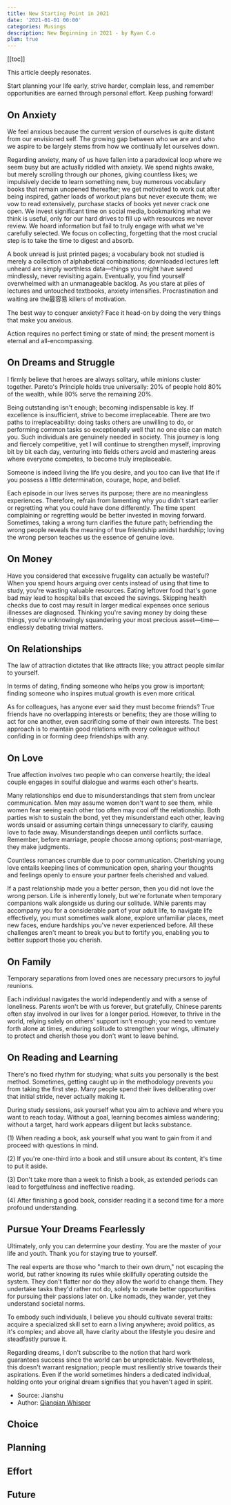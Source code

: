 ```yaml
---
title: New Starting Point in 2021
date: '2021-01-01 00:00'
categories: Musings
description: New Beginning in 2021 - by Ryan C.o
plum: true
---
```

[[toc]]

<div class="font5">
<p>This article deeply resonates.</p>
<p>Start planning your life early, strive harder, complain less, and remember opportunities are earned through personal effort. Keep pushing forward!</p>
</div>

## On Anxiety

We feel anxious because the current version of ourselves is quite distant from our envisioned self. The growing gap between who we are and who we aspire to be largely stems from how we continually let ourselves down.

Regarding anxiety, many of us have fallen into a paradoxical loop where we seem busy but are actually riddled with anxiety. We spend nights awake, but merely scrolling through our phones, giving countless likes; we impulsively decide to learn something new, buy numerous vocabulary books that remain unopened thereafter; we get motivated to work out after being inspired, gather loads of workout plans but never execute them; we vow to read extensively, purchase stacks of books yet never crack one open. We invest significant time on social media, bookmarking what we think is useful, only for our hard drives to fill up with resources we never review. We hoard information but fail to truly engage with what we've carefully selected. We focus on collecting, forgetting that the most crucial step is to take the time to digest and absorb.

A book unread is just printed pages; a vocabulary book not studied is merely a collection of alphabetical combinations; downloaded lectures left unheard are simply worthless data—things you might have saved mindlessly, never revisiting again. Eventually, you find yourself overwhelmed with an unmanageable backlog. As you stare at piles of lectures and untouched textbooks, anxiety intensifies. Procrastination and waiting are the最容易 killers of motivation.

The best way to conquer anxiety? Face it head-on by doing the very things that make you anxious.

Action requires no perfect timing or state of mind; the present moment is eternal and all-encompassing.

## On Dreams and Struggle

I firmly believe that heroes are always solitary, while minions cluster together. Pareto's Principle holds true universally: 20% of people hold 80% of the wealth, while 80% serve the remaining 20%. 

Being outstanding isn't enough; becoming indispensable is key. If excellence is insufficient, strive to become irreplaceable. There are two paths to irreplaceability: doing tasks others are unwilling to do, or performing common tasks so exceptionally well that no one else can match you. Such individuals are genuinely needed in society. This journey is long and fiercely competitive, yet I will continue to strengthen myself, improving bit by bit each day, venturing into fields others avoid and mastering areas where everyone competes, to become truly irreplaceable.

Someone is indeed living the life you desire, and you too can live that life if you possess a little determination, courage, hope, and belief. 

Each episode in our lives serves its purpose; there are no meaningless experiences. Therefore, refrain from lamenting why you didn't start earlier or regretting what you could have done differently. The time spent complaining or regretting would be better invested in moving forward. Sometimes, taking a wrong turn clarifies the future path; befriending the wrong people reveals the meaning of true friendship amidst hardship; loving the wrong person teaches us the essence of genuine love.

## On Money

Have you considered that excessive frugality can actually be wasteful? When you spend hours arguing over cents instead of using that time to study, you're wasting valuable resources. Eating leftover food that's gone bad may lead to hospital bills that exceed the savings. Skipping health checks due to cost may result in larger medical expenses once serious illnesses are diagnosed. Thinking you're saving money by doing these things, you're unknowingly squandering your most precious asset—time—endlessly debating trivial matters.

## On Relationships

The law of attraction dictates that like attracts like; you attract people similar to yourself.

In terms of dating, finding someone who helps you grow is important; finding someone who inspires mutual growth is even more critical.

As for colleagues, has anyone ever said they must become friends? True friends have no overlapping interests or benefits; they are those willing to act for one another, even sacrificing some of their own interests. The best approach is to maintain good relations with every colleague without confiding in or forming deep friendships with any.

## On Love

True affection involves two people who can converse heartily; the ideal couple engages in soulful dialogue and warms each other's hearts.

Many relationships end due to misunderstandings that stem from unclear communication. Men may assume women don't want to see them, while women fear seeing each other too often may cool off the relationship. Both parties wish to sustain the bond, yet they misunderstand each other, leaving words unsaid or assuming certain things unnecessary to clarify, causing love to fade away. Misunderstandings deepen until conflicts surface. Remember, before marriage, people choose among options; post-marriage, they make judgments.

Countless romances crumble due to poor communication. Cherishing young love entails keeping lines of communication open, sharing your thoughts and feelings openly to ensure your partner feels cherished and valued.

If a past relationship made you a better person, then you did not love the wrong person. Life is inherently lonely, but we're fortunate when temporary companions walk alongside us during our solitude. While parents may accompany you for a considerable part of your adult life, to navigate life effectively, you must sometimes walk alone, explore unfamiliar places, meet new faces, endure hardships you've never experienced before. All these challenges aren't meant to break you but to fortify you, enabling you to better support those you cherish.

## On Family

Temporary separations from loved ones are necessary precursors to joyful reunions.

Each individual navigates the world independently and with a sense of loneliness. Parents won't be with us forever, but gratefully, Chinese parents often stay involved in our lives for a longer period. However, to thrive in the world, relying solely on others' support isn't enough; you need to venture forth alone at times, enduring solitude to strengthen your wings, ultimately to protect and cherish those you don't want to leave behind.

## On Reading and Learning

There's no fixed rhythm for studying; what suits you personally is the best method. Sometimes, getting caught up in the methodology prevents you from taking the first step. Many people spend their lives deliberating over that initial stride, never actually making it.

During study sessions, ask yourself what you aim to achieve and where you want to reach today. Without a goal, learning becomes aimless wandering; without a target, hard work appears diligent but lacks substance.

(1) When reading a book, ask yourself what you want to gain from it and proceed with questions in mind.

(2) If you're one-third into a book and still unsure about its content, it's time to put it aside.

(3) Don't take more than a week to finish a book, as extended periods can lead to forgetfulness and ineffective reading.

(4) After finishing a good book, consider reading it a second time for a more profound understanding.

## Pursue Your Dreams Fearlessly

Ultimately, only you can determine your destiny. You are the master of your life and youth. Thank you for staying true to yourself. 

The real experts are those who "march to their own drum," not escaping the world, but rather knowing its rules while skillfully operating outside the system. They don't flatter nor do they allow the world to change them. They undertake tasks they'd rather not do, solely to create better opportunities for pursuing their passions later on. Like nomads, they wander, yet they understand societal norms. 

To embody such individuals, I believe you should cultivate several traits: acquire a specialized skill set to earn a living anywhere; avoid politics, as it's complex; and above all, have clarity about the lifestyle you desire and steadfastly pursue it.

Regarding dreams, I don't subscribe to the notion that hard work guarantees success since the world can be unpredictable. Nevertheless, this doesn't warrant resignation; people must resiliently strive towards their aspirations. Even if the world sometimes hinders a dedicated individual, holding onto your original dream signifies that you haven't aged in spirit.

- Source: Jianshu
- Author: [Qianqian Whisper](https://www.jianshu.com/p/aaa96f279f8f)

## Choice

## Planning

## Effort

## Future